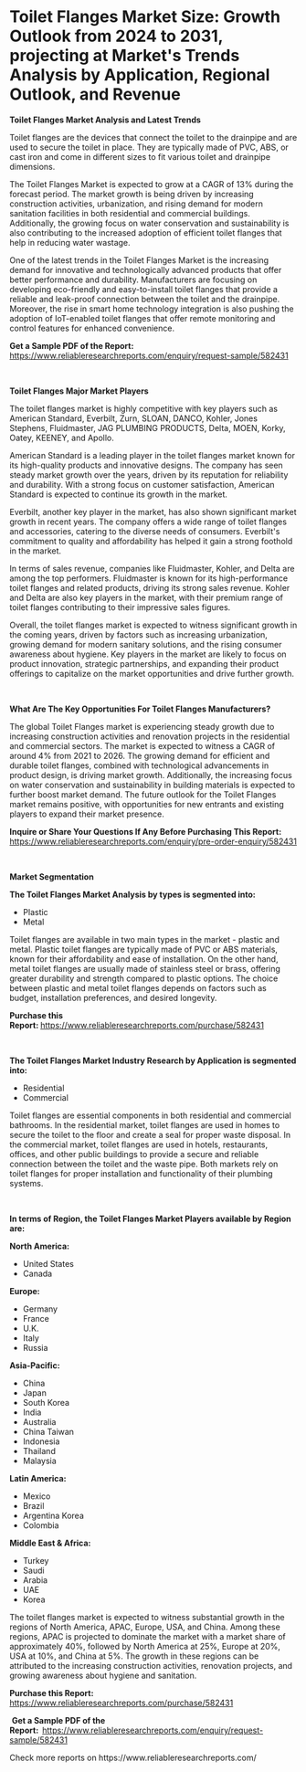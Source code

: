 <p><h1>Toilet Flanges Market Size: Growth Outlook from 2024 to 2031, projecting at Market's Trends Analysis by Application, Regional Outlook, and Revenue</h1></p><p><strong>Toilet Flanges Market Analysis and Latest Trends</strong></p>
<p><p>Toilet flanges are the devices that connect the toilet to the drainpipe and are used to secure the toilet in place. They are typically made of PVC, ABS, or cast iron and come in different sizes to fit various toilet and drainpipe dimensions.</p><p>The Toilet Flanges Market is expected to grow at a CAGR of 13% during the forecast period. The market growth is being driven by increasing construction activities, urbanization, and rising demand for modern sanitation facilities in both residential and commercial buildings. Additionally, the growing focus on water conservation and sustainability is also contributing to the increased adoption of efficient toilet flanges that help in reducing water wastage.</p><p>One of the latest trends in the Toilet Flanges Market is the increasing demand for innovative and technologically advanced products that offer better performance and durability. Manufacturers are focusing on developing eco-friendly and easy-to-install toilet flanges that provide a reliable and leak-proof connection between the toilet and the drainpipe. Moreover, the rise in smart home technology integration is also pushing the adoption of IoT-enabled toilet flanges that offer remote monitoring and control features for enhanced convenience.</p></p>
<p><strong>Get a Sample PDF of the Report:&nbsp;</strong> <a href="https://www.reliableresearchreports.com/enquiry/request-sample/582431">https://www.reliableresearchreports.com/enquiry/request-sample/582431</a></p>
<p>&nbsp;</p>
<p><strong>Toilet Flanges Major Market Players</strong></p>
<p><p>The toilet flanges market is highly competitive with key players such as American Standard, Everbilt, Zurn, SLOAN, DANCO, Kohler, Jones Stephens, Fluidmaster, JAG PLUMBING PRODUCTS, Delta, MOEN, Korky, Oatey, KEENEY, and Apollo. </p><p>American Standard is a leading player in the toilet flanges market known for its high-quality products and innovative designs. The company has seen steady market growth over the years, driven by its reputation for reliability and durability. With a strong focus on customer satisfaction, American Standard is expected to continue its growth in the market.</p><p>Everbilt, another key player in the market, has also shown significant market growth in recent years. The company offers a wide range of toilet flanges and accessories, catering to the diverse needs of consumers. Everbilt's commitment to quality and affordability has helped it gain a strong foothold in the market.</p><p>In terms of sales revenue, companies like Fluidmaster, Kohler, and Delta are among the top performers. Fluidmaster is known for its high-performance toilet flanges and related products, driving its strong sales revenue. Kohler and Delta are also key players in the market, with their premium range of toilet flanges contributing to their impressive sales figures.</p><p>Overall, the toilet flanges market is expected to witness significant growth in the coming years, driven by factors such as increasing urbanization, growing demand for modern sanitary solutions, and the rising consumer awareness about hygiene. Key players in the market are likely to focus on product innovation, strategic partnerships, and expanding their product offerings to capitalize on the market opportunities and drive further growth.</p></p>
<p>&nbsp;</p>
<p><strong>What Are The Key Opportunities For Toilet Flanges Manufacturers?</strong></p>
<p><p>The global Toilet Flanges market is experiencing steady growth due to increasing construction activities and renovation projects in the residential and commercial sectors. The market is expected to witness a CAGR of around 4% from 2021 to 2026. The growing demand for efficient and durable toilet flanges, combined with technological advancements in product design, is driving market growth. Additionally, the increasing focus on water conservation and sustainability in building materials is expected to further boost market demand. The future outlook for the Toilet Flanges market remains positive, with opportunities for new entrants and existing players to expand their market presence.</p></p>
<p><strong>Inquire or Share Your Questions If Any Before Purchasing This Report:</strong> <a href="https://www.reliableresearchreports.com/enquiry/pre-order-enquiry/582431">https://www.reliableresearchreports.com/enquiry/pre-order-enquiry/582431</a></p>
<p>&nbsp;</p>
<p><strong>Market Segmentation</strong></p>
<p><strong>The Toilet Flanges Market Analysis by types is segmented into:</strong></p>
<p><ul><li>Plastic</li><li>Metal</li></ul></p>
<p><p>Toilet flanges are available in two main types in the market - plastic and metal. Plastic toilet flanges are typically made of PVC or ABS materials, known for their affordability and ease of installation. On the other hand, metal toilet flanges are usually made of stainless steel or brass, offering greater durability and strength compared to plastic options. The choice between plastic and metal toilet flanges depends on factors such as budget, installation preferences, and desired longevity.</p></p>
<p><strong>Purchase this Report:&nbsp;</strong><a href="https://www.reliableresearchreports.com/purchase/582431">https://www.reliableresearchreports.com/purchase/582431</a></p>
<p>&nbsp;</p>
<p><strong>The Toilet Flanges Market Industry Research by Application is segmented into:</strong></p>
<p><ul><li>Residential</li><li>Commercial</li></ul></p>
<p><p>Toilet flanges are essential components in both residential and commercial bathrooms. In the residential market, toilet flanges are used in homes to secure the toilet to the floor and create a seal for proper waste disposal. In the commercial market, toilet flanges are used in hotels, restaurants, offices, and other public buildings to provide a secure and reliable connection between the toilet and the waste pipe. Both markets rely on toilet flanges for proper installation and functionality of their plumbing systems.</p></p>
<p>&nbsp;</p>
<p><strong>In terms of Region, the Toilet Flanges Market Players available by Region are:</strong></p>
<p>
    <p> <strong> North America: </strong>
        <ul>
            <li>United States</li>
            <li>Canada</li>
        </ul>
        </p> 
    <p> <strong> Europe: </strong>
        <ul>
            <li>Germany</li>
            <li>France</li>
            <li>U.K.</li>
            <li>Italy</li>
            <li>Russia</li>
        </ul>
        </p> 
    <p> <strong> Asia-Pacific: </strong>
        <ul>
            <li>China</li>
            <li>Japan</li>
            <li>South Korea</li>
            <li>India</li>
            <li>Australia</li>
            <li>China Taiwan</li>
            <li>Indonesia</li>
            <li>Thailand</li>
            <li>Malaysia</li>
        </ul>
        </p> 
    <p> <strong> Latin America: </strong>
        <ul>
            <li>Mexico</li>
            <li>Brazil</li>
            <li>Argentina Korea</li>
            <li>Colombia</li>
        </ul>
        </p> 
    <p> <strong> Middle East & Africa: </strong>
        <ul>
            <li>Turkey</li>
            <li>Saudi</li>
            <li>Arabia</li>
            <li>UAE</li>
            <li>Korea</li>
        </ul>
    </p>
    </p>
<p><p>The toilet flanges market is expected to witness substantial growth in the regions of North America, APAC, Europe, USA, and China. Among these regions, APAC is projected to dominate the market with a market share of approximately 40%, followed by North America at 25%, Europe at 20%, USA at 10%, and China at 5%. The growth in these regions can be attributed to the increasing construction activities, renovation projects, and growing awareness about hygiene and sanitation.</p></p>
<p><strong>Purchase this Report: </strong><a href="https://www.reliableresearchreports.com/purchase/582431">https://www.reliableresearchreports.com/purchase/582431</a></p>
<p>&nbsp;<strong>Get a Sample PDF of the Report:&nbsp;&nbsp;</strong><a href="https://www.reliableresearchreports.com/enquiry/request-sample/582431">https://www.reliableresearchreports.com/enquiry/request-sample/582431</a></p>
<p><strong></strong></p>
<p>Check more reports on https://www.reliableresearchreports.com/</p>